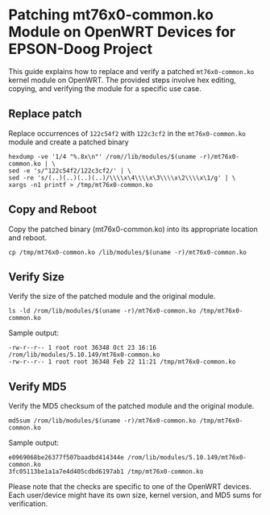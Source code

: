 # Patching mt76x0-common.ko Module on OpenWRT Devices for EPSON-Doog Project

This guide explains how to replace and verify a patched `mt76x0-common.ko` kernel module on OpenWRT. The provided steps involve hex editing, copying, and verifying the module for a specific use case.

## Replace patch

Replace occurrences of `122c54f2` with `122c3cf2` in the `mt76x0-common.ko` module and create a patched binary

```
hexdump -ve '1/4 "%.8x\n"' /rom//lib/modules/$(uname -r)/mt76x0-common.ko | \
sed -e 's/^122c54f2/122c3cf2/' | \
sed -re 's/(..)(..)(..)(..)/\\\\x\4\\\\x\3\\\\x\2\\\\x\1/g' | \
xargs -n1 printf > /tmp/mt76x0-common.ko
```

## Copy and Reboot

Copy the patched binary (mt76x0-common.ko) into its appropriate location and reboot.

```
cp /tmp/mt76x0-common.ko /lib/modules/$(uname -r)/mt76x0-common.ko
```

## Verify Size

Verify the size of the patched module and the original module.

```
ls -ld /rom/lib/modules/$(uname -r)/mt76x0-common.ko /tmp/mt76x0-common.ko
```

Sample output:
```
-rw-r--r-- 1 root root 36348 Oct 23 16:16 /rom/lib/modules/5.10.149/mt76x0-common.ko
-rw-r--r-- 1 root root 36348 Feb 22 11:21 /tmp/mt76x0-common.ko
```

## Verify MD5

Verify the MD5 checksum of the patched module and the original module.

```
md5sum /rom/lib/modules/$(uname -r)/mt76x0-common.ko /tmp/mt76x0-common.ko
```

Sample output:
```
e0969068be26377f507baadbd414344e /rom/lib/modules/5.10.149/mt76x0-common.ko
3fc05113be1a1a7e4d405cdbd6197ab1 /tmp/mt76x0-common.ko
```

Please note that the checks are specific to one of the OpenWRT devices. Each user/device might have its own size, kernel version, and MD5 sums for verification.

